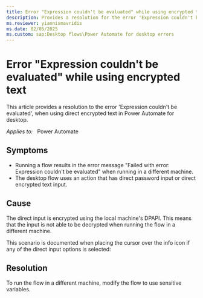 ```yaml
---
title: Error "Expression couldn't be evaluated" while using encrypted text
description: Provides a resolution for the error 'Expression couldn't be evaluated', when using direct encrypted text in Power Automate for desktop.
ms.reviewer: yiannismavridis
ms.date: 02/05/2025
ms.custom: sap:Desktop flows\Power Automate for desktop errors
---
```

# Error "Expression couldn't be evaluated" while using encrypted text

This article provides a resolution to the error 'Expression couldn't be evaluated', when using direct encrypted text in Power Automate for desktop.

_Applies to:_ &nbsp; Power Automate  

## Symptoms

* Running a flow results in the error message "Failed with error: Expression couldn't be evaluated" when running in a different machine.
* The desktop flow uses an action that has direct password input or direct encrypted text input.

## Cause

The direct input is encrypted using the local machine's DPAPI. This means that the input is not able to be decrypted when running the flow in a different machine.

This scenario is documented when placing the cursor over the info icon if any of the direct input options is selected:

## Resolution

To run the flow in a different machine, modify the flow to use sensitive variables.
